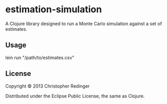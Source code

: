 # estimation-simulation

A Clojure library designed to run a Monte Carlo simulation against a set of estimates.

## Usage

lein run "/path/to/estimates.csv"

## License

Copyright © 2013 Christopher Redinger

Distributed under the Eclipse Public License, the same as Clojure.
